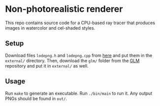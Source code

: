 # Non-photorealistic renderer

This repo contains source code for a CPU-based ray tracer
that produces images in watercolor and cel-shaded styles.

## Setup

Download files `lodepng.h` and `lodepng.cpp` from [here](https://github.com/lvandeve/lodepng/tree/d398e0f10d152a5d17fa30463474dc9f56523f9c) and put them in the `external/` directory.
Then, download the `glm/` folder from the [GLM](https://github.com/g-truc/glm/tree/586a402397dd35d66d7a079049856d1e2cbab300) repository and put it in `external/` as well.

## Usage

Run `make` to generate an executable.
Run `./bin/main` to run it.
Any output PNGs should be found in `out/`.
